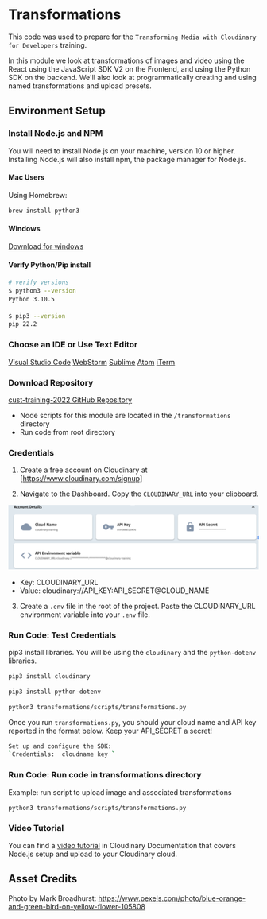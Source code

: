 # Transformations

This code was used to prepare for the `Transforming Media with Cloudinary for Developers` training.


In this module we look at transformations of images and video using the React using the JavaScript SDK V2 on the Frontend, and using the Python SDK on the backend. We'll also look at programmatically creating and using named transformations and upload presets. 


## Environment Setup

### Install Node.js and NPM
You will need to install Node.js on your machine, version 10 or higher.
 Installing Node.js will also install npm, the package manager for Node.js.

#### Mac Users
Using Homebrew:

```bash
brew install python3
```

#### Windows
[Download for windows](https://nodejs.org/en/download/)

#### Verify Python/Pip install

```bash
# verify versions
$ python3 --version
Python 3.10.5

$ pip3 --version
pip 22.2
```

### Choose an IDE or Use Text Editor

[Visual Studio Code](https://code.visualstudio.com/download)
[WebStorm](https://www.jetbrains.com/webstorm/)
[Sublime](https://www.sublimetext.com/)
[Atom](https://atom.io/)
[iTerm](https://iterm2.com/)

### Download Repository

[cust-training-2022 GitHub Repository](https://github.com/cloudinary-training/cust-training-2022)

- Node scripts for this module are located in the  `/transformations` directory
- Run code from root directory 

### Credentials

1. Create a free account on Cloudinary at [https://www.cloudinary.com/signup]

2. Navigate to the Dashboard. Copy the `CLOUDINARY_URL` into your clipboard.

![Dashboard](../assets/env_variable.png)

- Key: CLOUDINARY_URL
- Value: cloudinary://API_KEY:API_SECRET@CLOUD_NAME


3. Create a `.env` file in the root of the project. Paste the CLOUDINARY_URL environment variable into your `.env` file.

### Run Code: Test Credentials

pip3 install libraries. You will be using the `cloudinary` and the `python-dotenv` libraries.

```bash
pip3 install cloudinary
```

```bash
pip3 install python-dotenv
```

```bash
python3 transformations/scripts/transformations.py
```
Once you run `transformations.py`, you should your cloud name and API key reported in the format below. Keep your API_SECRET a secret!

```bash
Set up and configure the SDK:
`Credentials:  cloudname key `
```

### Run Code: Run code in transformations directory
Example: run script to upload image and associated transformations

```bash
python3 transformations/scripts/transformations.py
```
### Video Tutorial
You can find a [video tutorial](https://cloudinary.com/documentation/upload_programmatically_tutorial) in Cloudinary Documentation that covers Node.js setup and upload to your Cloudinary cloud.


## Asset Credits

Photo by Mark Broadhurst: https://www.pexels.com/photo/blue-orange-and-green-bird-on-yellow-flower-105808
